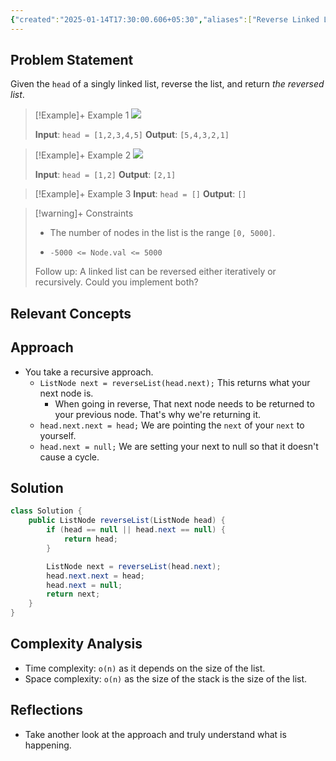 ```yaml
---
{"created":"2025-01-14T17:30:00.606+05:30","aliases":["Reverse Linked List"],"completed":true,"redo":false,"Description":"Gotten it wrong too many times","leetcode-index":206,"link":"https://leetcode.com/problems/reverse-linked-list","difficulty":"Easy","tags":["leetcode/linked-list","leetcode/recursion","programming/practice","leetcode/problem"],"publish":true,"date created":"2025-01-14T15:25","date modified":"2025-01-14T17:30","PassFrontmatter":true,"updated":"2025-01-14T17:30:00.606+05:30"}
---
```


## Problem Statement

Given the `head` of a singly linked list, reverse the list, and return *the reversed list*.

 

>[!Example]+ Example 1
>![](https://assets.leetcode.com/uploads/2021/02/19/rev1ex1.jpg)
>
>**Input**: `head = [1,2,3,4,5]`
>**Output**: `[5,4,3,2,1]
`

>[!Example]+ Example 2
>![](https://assets.leetcode.com/uploads/2021/02/19/rev1ex2.jpg)
>
>**Input**: `head = [1,2]`
>**Output**: `[2,1]
`

>[!Example]+ Example 3
>**Input**: `head = []`
>**Output**: `[]
`

>[!warning]+ Constraints
>- The number of nodes in the list is the range `[0, 5000]`.
>
>- `-5000 <= Node.val <= 5000`
>
>
>
>
>
>
>
>
>Follow up: A linked list can be reversed either iteratively or recursively. Could you implement both?

## Relevant Concepts

## Approach
- You take a recursive approach.
	- `ListNode next = reverseList(head.next);` This returns what your next node is.
		- When going in reverse, That next node needs to be returned to your previous node. That's why we're returning it.
	- `head.next.next = head;` We are pointing the `next` of your `next` to yourself.
	- `head.next = null;` We are setting your next to null so that it doesn't cause a cycle.
## Solution
```Java
class Solution {
    public ListNode reverseList(ListNode head) {
        if (head == null || head.next == null) {
            return head;
        }

        ListNode next = reverseList(head.next);
        head.next.next = head;
        head.next = null;
        return next;
    }
}
```

## Complexity Analysis
- Time complexity: `o(n)` as it depends on the size of the list.
- Space complexity: `o(n)` as the size of the stack is the size of the list.

## Reflections
- Take another look at the approach and truly understand what is happening.

